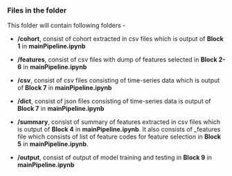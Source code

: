 ### Files in the folder

This folder will contain following folders -
    
- **/cohort**,
  consist of cohort extracted in csv files which is output of **Block 1** in **mainPipeline.ipynb**

- **/features**,
  consist of csv files with dump of features selected in **Block 2-6** in **mainPipeline.ipynb**

- **/csv**,
  consist of csv files consisting of time-series data which is output of **Block 7** in **mainPipeline.ipynb**

- **/dict**,
  consist of json files consisting of time-series data is output of **Block 7** in **mainPipeline.ipynb**

- **/summary**,
  consist of summary of features extracted in csv files which is output of **Block 4** in **mainPipeline.ipynb**.
  It also consists of _features file which consists of list of feature codes for feature selection in **Block 5** in **mainPipeline.ipynb**.

 - **/output**,
  consist of output of model training and testing in **Block 9** in **mainPipeline.ipynb**

